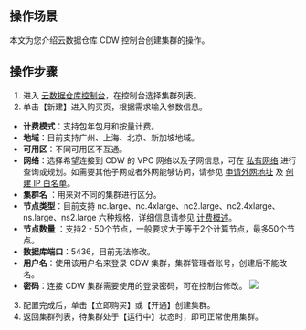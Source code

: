 ## 操作场景
本文为您介绍云数据仓库 CDW 控制台创建集群的操作。

## 操作步骤
1. 进入 [云数据仓库控制台](https://console.cloud.tencent.com/cdw)，在控制台选择集群列表。
2. 单击【新建】进入购买页，根据需求输入参数信息。
 - **计费模式**：支持包年包月和按量计费。                              
 - **地域**：目前支持广州、上海、北京、新加坡地域。     
 - **可用区**：不同可用区不互通。        
 - **网络**：选择希望连接到 CDW 的 VPC 网络以及子网信息，可在 [私有网络](https://console.cloud.tencent.com/vpc/vpc?rid=5) 进行查询或规划。如需要其他子网或者外网能够访问，请参见 [申请外网地址](https://cloud.tencent.com/document/product/878/31443) 及 [创建 IP 白名单](https://cloud.tencent.com/document/product/878/31444)。 
 - **集群名** ：用来对不同的集群进行区分。
 - **节点类型**：目前支持 nc.large、nc.4xlarge、nc2.large、nc2.4xlarge、ns.large、ns2.large 六种规格，详细信息请参见 [计费概述](https://cloud.tencent.com/document/product/878/20077)。              
 - **节点数量** ：支持2 - 50个节点，一般要求大于等于2个计算节点，最多50个节点。                               
 - **数据库端口**：5436，目前无法修改。    
 - **用户名**：使用该用户名来登录 CDW 集群，集群管理者账号，创建后不能改名。 
 - **密码**：连接 CDW 集群需要使用的登录密码，可在控制台修改。
![](https://main.qcloudimg.com/raw/bfffa267b6ec18adc118b9daa1e5d3a8.png)
3. 配置完成后，单击【立即购买】或【开通】创建集群。
4. 返回集群列表，待集群处于【运行中】状态时，即可正常使用集群。

